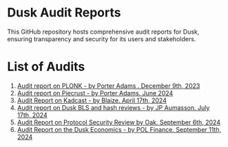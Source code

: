 # Dusk Audit Reports

This GitHub repository hosts comprehensive audit reports for Dusk, ensuring transparency and security for its users and stakeholders.

# List of Audits
1. [Audit report on PLONK - by Porter Adams . December 9th, 2023](https://github.com/dusk-network/audits/blob/main/PLONK_-_audit_24.pdf)
2. [Audit report on Piecrust - by Porter Adams. June 2024](https://github.com/dusk-network/audits/blob/main/Piecrust_-_Audit_24.pdf)
3. [Audit Report on Kadcast - by Blaize. April 17th, 2024](https://github.com/dusk-network/audits/blob/main/Kadcast-by-Dusk-audit-report-17-Apr-2024_compressed.pdf)
4. [Audit report on Dusk BLS and hash reviews - by JP Aumasson. July 17th, 2024](https://github.com/dusk-network/audits/blob/main/dusk-review.pdf)
5. [Audit Report on Protocol Security Review by Oak. September 6th, 2024](https://github.com/dusk-network/audits/blob/main/2024-09-06%20Protocol%20Review%20Report%20-%20Dusk%20.pdf)
6. [Audit Report on the Dusk Economics - by POL Finance. September 11th, 2024](https://github.com/dusk-network/audits/blob/main/Dusk_Report%20(1).pdf)
